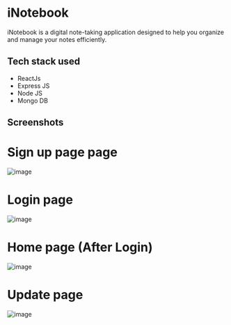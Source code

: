 # iNotebook

  iNotebook is a digital note-taking application designed to help you organize and manage your notes efficiently.

## Tech stack used

- ReactJs
- Express JS
- Node JS
- Mongo DB 

## Screenshots
# Sign up page page
![image](https://github.com/Tejasjain19/iNotebook/assets/77677089/48ca3e13-dfdb-4794-9893-5e1b30b93512)
# Login page
![image](https://github.com/Tejasjain19/iNotebook/assets/77677089/c16e1c73-6261-4917-b794-3b47a9496562)
# Home page (After Login)
![image](https://github.com/Tejasjain19/iNotebook/assets/77677089/e215b526-0199-4bd3-b8ab-1b6e03f7f69d)
# Update page
![image](https://github.com/Tejasjain19/iNotebook/assets/77677089/dce4190c-5b5c-460f-869e-78993c49d4c1)




